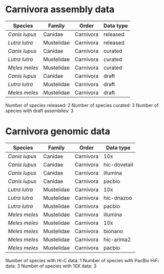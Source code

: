 # Carnivora assembly data

| Species | Family | Order | Data type |
| -- | --- | --- | --- |
| *Canis lupus* | Canidae | Carnivora | released |
| *Lutra lutra* | Mustelidae | Carnivora | released |
| *Canis lupus* | Canidae | Carnivora | curated |
| *Lutra lutra* | Mustelidae | Carnivora | curated |
| *Meles meles* | Mustelidae | Carnivora | curated |
| *Canis lupus* | Canidae | Carnivora | draft |
| *Lutra lutra* | Mustelidae | Carnivora | draft |
| *Meles meles* | Mustelidae | Carnivora | draft |

Number of species released: 2
Number of species curated: 3
Number of species with draft assemblies: 3

# Carnivora genomic data

| Species | Family | Order | Data type |
| -- | --- | --- | --- |
| *Canis lupus* | Canidae | Carnivora | 10x |
| *Canis lupus* | Canidae | Carnivora | hic-dovetail |
| *Canis lupus* | Canidae | Carnivora | illumina |
| *Canis lupus* | Canidae | Carnivora | pacbio |
| *Lutra lutra* | Mustelidae | Carnivora | 10x |
| *Lutra lutra* | Mustelidae | Carnivora | hic-dnazoo |
| *Lutra lutra* | Mustelidae | Carnivora | pacbio |
| *Meles meles* | Mustelidae | Carnivora | illumina |
| *Meles meles* | Mustelidae | Carnivora | 10x |
| *Meles meles* | Mustelidae | Carnivora | bionano |
| *Meles meles* | Mustelidae | Carnivora | hic-arima2 |
| *Meles meles* | Mustelidae | Carnivora | pacbio |

Number of species with Hi-C data: 1
Number of species with PacBio HiFi data: 3
Number of species with 10X data: 3
